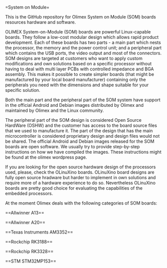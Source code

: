 =System on Module=

This is the GitHub repository for Olimex System on Module (SOM) boards resources hardware and software.

OLIMEX System-on-Module (SOM) boards are powerful Linux-capable boards. They follow a low-cost modular design which allows rapid product development. Each of these boards has two parts - a main part which nests the processor, the memory and the power control unit; and a peripheral part which contains the USB ports, the video output and most of the connectors. SOM designs are targeted at customers who want to apply custom modifications and own solutions based on a specific processor without having to deal with multi layer PCBs with controlled impedance and BGA assembly. This makes it possible to create simpler boards (that might be manufactured by your local board manufacturer) containing only the peripherals you need with the dimensions and shape suitable for your specific solution.

Both the main part and the peripheral part of the SOM system have support in the official Android and Debian images distributed by Olimex and maintained by Olimex and the Linux community.

The peripheral part of the SOM design is considered Open Source HardWare (OSHW) and the customer has access to the board source files that we used to manufacture it. The part of the design that has the main microcontroller is considered proprietary design and design files would not be shared. The official Android and Debian images released for the SOM boards are open software. We usually try to provide step-by-step instructions on how we have compiled the images. These instructions might be found at the olimex wordpress page. 

If you are looking for the open source hardware design of the processors used, please, check the OLinuXino boards. OLinuXino board designs are fully open source hradware but harder to implement in own solutions and require more of a hardware experience to do so. Nevertheless OLinuXino boards are pretty good choice for evaluating the capabilities of the embedded processors.

At the moment Olimex deals with the following categories of SOM boards:

==Allwinner A13==

==Allwinner A20==

==Texas Instruments AM3352==

==Rockchip RK3188==

==Rockchip RK3328==

==STM STM32MP153==

